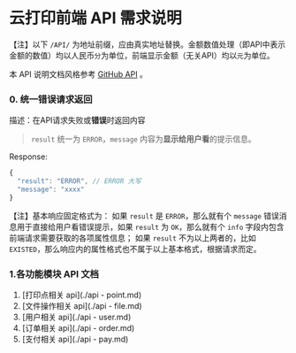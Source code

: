 # 云打印前端 API 需求说明

【注】以下 `/API/` 为地址前缀，应由真实地址替换。金额数值处理（即API中表示金额的数值）均以人民币`分`为单位，前端显示金额（无关API）均以`元`为单位。

本 API 说明文档风格参考 [GitHub API](https://developer.github.com/v3/apps/) 。



### 0. 统一错误请求返回

描述：在API请求失败或**错误**时返回内容

> `result` 统一为 `ERROR`，`message` 内容为**显示给用户看**的提示信息。

Response:

```js
{
  "result": "ERROR", // ERROR 大写
  "message": "xxxx"
}
```

【注】基本响应固定格式为：  如果 `result` 是 `ERROR`，那么就有个 `message` 错误消息用于直接给用户看错误提示，如果 `result` 为 `OK`，那么就有个 `info` 字段内包含前端请求需要获取的各项属性信息；
如果 `result` 不为以上两者的，比如 `EXISTED`，那么响应内的属性格式也不属于以上基本格式，根据请求而定。



### 1.各功能模块 API 文档

1. [打印点相关 api](./api - point.md)
2. [文件操作相关 api](./api - file.md)
3. [用户相关 api](./api - user.md)
4. [订单相关 api](./api - order.md)
5. [支付相关 api](./api - pay.md)
